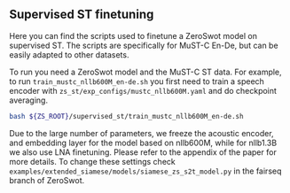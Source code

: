 ## Supervised ST finetuning

Here you can find the scripts used to finetune a ZeroSwot model on supervised ST. The scripts are specifically for MuST-C En-De, but can be easily adapted to other datasets.

To run you need a ZeroSwot model and the MuST-C ST data. For example, to run `train_mustc_nllb600M_en-de.sh` you first need to train a speech encoder with `zs_st/exp_configs/mustc_nllb600M.yaml` and do checkpoint averaging.

```bash
bash ${ZS_ROOT}/supervised_st/train_mustc_nllb600M_en-de.sh
```

Due to the large number of parameters, we freeze the acoustic encoder, and embedding layer for the model based on nllb600M, while for nllb1.3B we also use LNA finetuning. Please refer to the appendix of the paper for more details. To change these settings check `examples/extended_siamese/models/siamese_zs_s2t_model.py` in the fairseq branch of ZeroSwot.
